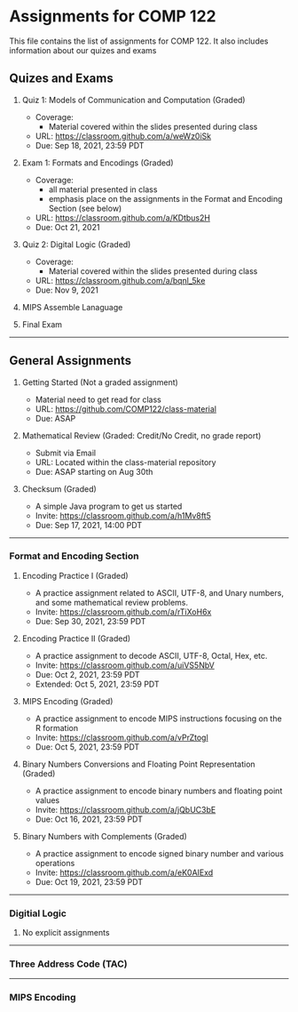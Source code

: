 # Assignments for COMP 122

This file contains the list of assignments for COMP 122.  It also includes information about our quizes and exams

## Quizes and Exams
1. Quiz 1: Models of Communication and Computation (Graded)
   - Coverage:
     - Material covered within the slides presented during class
   - URL: https://classroom.github.com/a/weWz0iSk
   - Due: Sep 18, 2021, 23:59 PDT

1. Exam 1: Formats and Encodings (Graded)
   - Coverage:
     - all material presented in class
     - emphasis place on the assignments in the Format and Encoding Section (see below)
   - URL: https://classroom.github.com/a/KDtbus2H
   - Due: Oct 21, 2021 

1. Quiz 2: Digital Logic (Graded)
   - Coverage:
     - Material covered within the slides presented during class
   - URL: https://classroom.github.com/a/bqnl_5ke
   - Due: Nov 9, 2021 

1. MIPS Assemble Lanaguage
1. Final Exam

---

## General Assignments
1. Getting Started (Not a graded assignment)
   - Material need to get read for class
   - URL: https://github.com/COMP122/class-material
   - Due: ASAP

1. Mathematical Review (Graded: Credit/No Credit, no grade report)
   - Submit via Email
   - URL: Located within the class-material repository
   - Due: ASAP starting on Aug 30th 

1. Checksum (Graded)
   - A simple Java program to get us started
   - Invite: https://classroom.github.com/a/h1Mv8ft5
   - Due: Sep 17, 2021, 14:00 PDT

---

### Format and Encoding Section
1. Encoding Practice I  (Graded)
   - A practice assignment related to ASCII, UTF-8, and Unary numbers, and some mathematical review problems. 
   - Invite: https://classroom.github.com/a/rTiXoH6x
   - Due: Sep 30, 2021, 23:59 PDT

1. Encoding Practice II (Graded)
   - A practice assignment to decode ASCII, UTF-8, Octal, Hex, etc.
   - Invite: https://classroom.github.com/a/uiVS5NbV
   - Due: Oct 2, 2021, 23:59 PDT
   - Extended: Oct 5, 2021, 23:59 PDT

1. MIPS Encoding (Graded)
   - A practice assignment to encode MIPS instructions focusing on the R formation
   - Invite: https://classroom.github.com/a/vPrZtogl
   - Due: Oct 5, 2021, 23:59 PDT

1. Binary Numbers Conversions and Floating Point Representation (Graded)
   - A practice assignment to encode binary numbers and floating point values
   - Invite: https://classroom.github.com/a/jQbUC3bE
   - Due: Oct 16, 2021, 23:59 PDT

1. Binary Numbers with Complements (Graded)
   - A practice assignment to encode signed binary number and various operations
   - Invite: https://classroom.github.com/a/eK0AIExd
   - Due: Oct 19, 2021, 23:59 PDT

---
### Digitial Logic
1. No explicit assignments

---
### Three Address Code (TAC)

---
### MIPS Encoding





